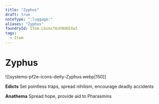 ```yaml
---
title: "Zyphus"
draft: true
noteType: ":luggage:"
aliases: "Zyphus"
foundryId: Item.Lbsmx7AxhNU6EXw3
tags:
  - Item
---
```


# Zyphus
![[systems-pf2e-icons-deity-Zyphus.webp|150]]

**Edicts** Set pointless traps, spread nihilism, encourage deadly accidents

**Anathema** Spread hope, provide aid to Pharasmins
